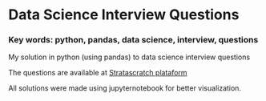 # Data Science Interview Questions
### Key words: python, pandas, data science, interview, questions
My solution in python (using pandas) to data science interview questions 

The questions are available at [Stratascratch plataform](https://platform.stratascratch.com/)

All solutions were made using jupyternotebook for better visualization.
